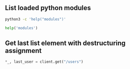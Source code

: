 ## List loaded python modules

```bash
python3 -c 'help("modules")'
```

```py
help('modules')
```

## Get last list element with destructuring assignment

```python
*_, last_user = client.get("/users")
```

